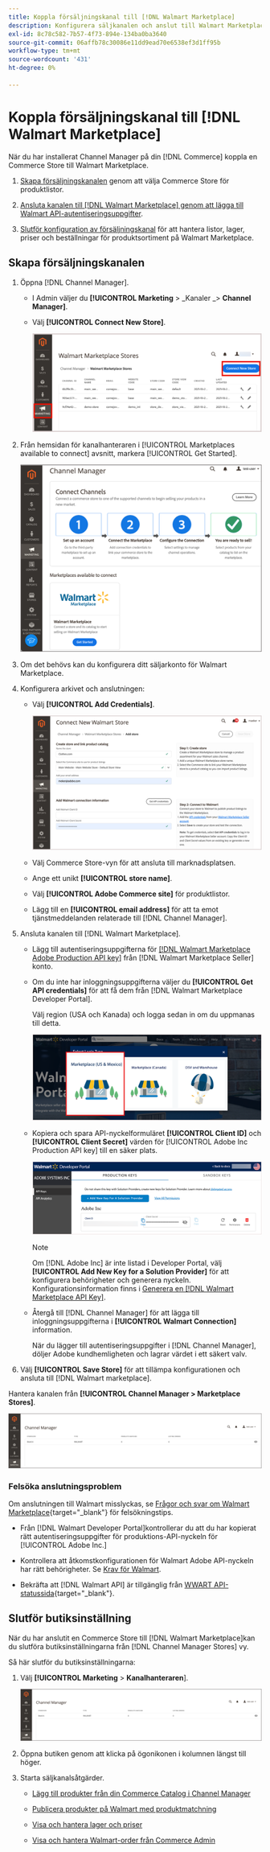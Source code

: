```yaml
---
title: Koppla försäljningskanal till [!DNL Walmart Marketplace]
description: Konfigurera säljkanalen och anslut till Walmart Marketplace.
exl-id: 8c78c582-7b57-4f73-894e-134ba0ba3640
source-git-commit: 06affb78c30086e11dd9ead70e6538ef3d1ff95b
workflow-type: tm+mt
source-wordcount: '431'
ht-degree: 0%

---
```


# Koppla försäljningskanal till [!DNL Walmart Marketplace]

När du har installerat Channel Manager på din [!DNL Commerce] koppla en Commerce Store till Walmart Marketplace.

1. [Skapa försäljningskanalen](#create-the-sales-channel) genom att välja Commerce Store för produktlistor.

1. [Ansluta kanalen till [!DNL Walmart Marketplace] genom att lägga till Walmart API-autentiseringsuppgifter](#connect-the-channel-to-walmart-marketplace).

1. [Slutför konfiguration av försäljningskanal](#complete-store-setup) för att hantera listor, lager, priser och beställningar för produktsortiment på Walmart Marketplace.

## Skapa försäljningskanalen

1. Öppna [!DNL Channel Manager].

   - I Admin väljer du **[!UICONTROL Marketing** > _Kanaler _> **Channel Manager]**.

   - Välj **[!UICONTROL Connect New Store]**.

      ![Anslut Commerce Store till [!DNL Walmart Marketplace] från [!DNL Channel Manager]](assets/connect-commerce-store-to-marketplace.png)

1. Från hemsidan för kanalhanteraren i [!UICONTROL Marketplaces available to connect] avsnitt, markera [!UICONTROL Get Started].

   ![Anslut den nya Walmart-butiken till [!DNL Channel Manager]](assets/channel-manager-home.png)

1. Om det behövs kan du konfigurera ditt säljarkonto för Walmart Marketplace.

1. Konfigurera arkivet och anslutningen:

   - Välj **[!UICONTROL Add Credentials]**.

      ![Konfigurera anslutning mellan Commerce och [!DNL Walmart Marketplace] från [!DNL Channel Manager]](assets/configure-commerce-to-marketplace-connection.png)

   - Välj Commerce Store-vyn för att ansluta till marknadsplatsen.

   - Ange ett unikt **[!UICONTROL store name]**.

   - Välj **[!UICONTROL Adobe Commerce site]** för produktlistor.

   - Lägg till en **[!UICONTROL email address]** för att ta emot tjänstmeddelanden relaterade till [!DNL Channel Manager].

1. Ansluta kanalen till [!DNL Walmart Marketplace].

   - Lägg till autentiseringsuppgifterna för [[!DNL Walmart Marketplace Adobe Production API key]](walmart-prerequisites.md#generate-a-walmart-marketplace-production-api-key) från [!DNL Walmart Marketplace Seller] konto.

   - Om du inte har inloggningsuppgifterna väljer du **[!UICONTROL Get API credentials]** för att få dem från [!DNL Walmart Marketplace Developer Portal].

      Välj region (USA och Kanada) och logga sedan in om du uppmanas till detta.

      ![[!DNL Walmart Marketplace] kontoinloggning](assets/walmart-marketplace-login-page.png)

   - Kopiera och spara API-nyckelformuläret **[!UICONTROL Client ID]** och **[!UICONTROL Client Secret]** värden för [!UICONTROL Adobe Inc Production API key] till en säker plats.

      ![[!DNL Walmart Marketplace API key] konfigurationssida](assets/walmart-api-key-management-form.png)

      >[!NOTE]
      >
      >Om [!DNL Adobe Inc] är inte listad i Developer Portal, välj **[!UICONTROL Add New Key for a Solution Provider]** för att konfigurera behörigheter och generera nyckeln. Konfigurationsinformation finns i [Generera en [!DNL Walmart Marketplace API Key]](walmart-prerequisites.md#generate-a-walmart-marketplace-api-key).

   - Återgå till [!DNL Channel Manager] för att lägga till inloggningsuppgifterna i **[!UICONTROL Walmart Connection]** information.

      När du lägger till autentiseringsuppgifter i [!DNL Channel Manager], döljer Adobe kundhemligheten och lagrar värdet i ett säkert valv.

1. Välj **[!UICONTROL Save Store]** för att tillämpa konfigurationen och ansluta till [!DNL Walmart marketplace].

Hantera kanalen från **[!UICONTROL Channel Manager > Marketplace Stores]**.

![Konfigurera första butik](assets/channel-manager-setup-first-store.png)

### Felsöka anslutningsproblem

Om anslutningen till Walmart misslyckas, se [Frågor och svar om Walmart Marketplace](https://developer.walmart.com/faq/us/faq-auth/){target=&quot;_blank&quot;} för felsökningstips.

- Från [!DNL Walmart Developer Portal]kontrollerar du att du har kopierat rätt autentiseringsuppgifter för produktions-API-nyckeln för [!UICONTROL Adobe Inc.]

- Kontrollera att åtkomstkonfigurationen för Walmart Adobe API-nyckeln har rätt behörigheter. Se [Krav för Walmart](walmart-prerequisites.md##generate-a-walmart-marketplace-api-key).

- Bekräfta att [!DNL Walmart API] är tillgänglig från [WWART API-statussida](https://developer.walmart.com/us/whats-new/new-api-status-information-now-available/){target=&quot;_blank&quot;}.

## Slutför butiksinställning

När du har anslutit en Commerce Store till [!DNL Walmart Marketplace]kan du slutföra butiksinställningarna från [!DNL Channel Manager Stores] vy.

Så här slutför du butiksinställningarna:

1. Välj **[!UICONTROL Marketing** > **Kanalhanteraren**].

   ![Konfigurera första butik](assets/channel-manager-setup-first-store.png)

1. Öppna butiken genom att klicka på ögonikonen i kolumnen längst till höger.

1. Starta säljkanalsåtgärder.

   - [Lägg till produkter från din Commerce Catalog i Channel Manager](add-products-to-connected-channel.md)

   - [Publicera produkter på Walmart med produktmatchning](publish-listings-to-marketplace.md)

   - [Visa och hantera lager och priser](inventory-and-price-updates.md)

   - [Visa och hantera Walmart-order från Commerce Admin](manage-orders.md)
